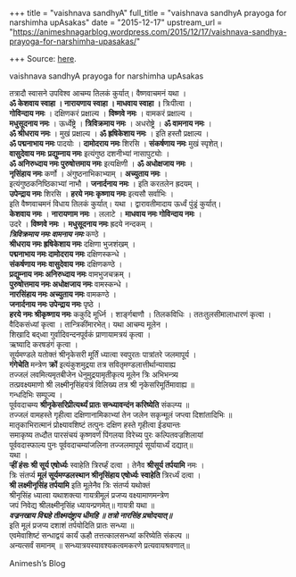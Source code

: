 +++
title = "vaishnava sandhyA"
full_title = "vaishnava sandhyA prayoga for narshimha upAsakas"
date = "2015-12-17"
upstream_url = "https://animeshnagarblog.wordpress.com/2015/12/17/vaishnava-sandhya-prayoga-for-narshimha-upasakas/"

+++
Source: [here](https://animeshnagarblog.wordpress.com/2015/12/17/vaishnava-sandhya-prayoga-for-narshimha-upasakas/).

vaishnava sandhyA prayoga for narshimha upAsakas

तत्रादौ स्वासने उपविश्व आचम्य तिलकं कुर्यात्। वैष्णवाचमनं यथा ।  
**ॐ केशवाय स्वाहा । नारायणाय स्वाहा । माधवाय स्वाहा ।** त्रिःपीत्वा ।  
**गोविन्दाय नमः** । दक्षिणकरं प्रक्षाल्य । **विष्णवे नमः** । वामकरं
प्रक्षाल्य ।  
**मधुसूदनाय नमः** । ऊर्ध्वेष्ट्रे । **त्रिविक्रमाय नमः** । अधरोष्ट्रे ।
**ॐ वामनाय नमः** ।  
**ॐ श्रीधराय नमः** । मुखं प्रक्षाल्य । **ॐ ह्रषिकेशाय नमः** । इति हस्तौ
प्रक्षाल्य ।  
**ॐ पद्मनाभाय नमः** पादयोः । **दामोदराय नमः** शिरसि । **संकर्षणाय नमः**
मुखं स्पृशेत्।  
**वासुदेवाय नमः** **प्रद्युम्नाय नमः** इत्यंगुष्ठ दशनीभ्यां नासापुट्योः
।  
**ॐ अनिरुध्दाय नमः पुरुषोत्तमाय नमः** इत्यक्षिणी । **ॐ अधोक्षजाय नमः**
।  
**नृसिंहाय नमः** कर्णो । अंगुष्ठनाभिकाभ्याम् । **अच्युताय नमः** ।  
इत्यंगुष्ठकनिष्ठिकाभ्यां नाभौ । **जनार्दनाय नमः** । इति करतलेन ह्रदयम्
।  
**उपेन्द्राय नमः** शिरसि । **हरये नमः कृष्णाय नमः** इत्यसौ सर्वाभिः ।  
इति वैष्णवाचमनं विधाय तिलकं कुर्यात्। यथा । द्वारावतीमादाय ऊर्ध्वं
पुंड्रं कुर्यात्।  
**केशवाय नमः** । **नारायणाम नमः** । ललाटे । **माधवाय नमः गोविन्दाय नमः**
।  
उदरे । **विष्णवे नमः** । **मधुसूदनाय नमः** ह्रदये नन्दकम् ।  
***त्रिविक्रमाय नमः वामनाय नमः*** कण्ठे ।  
**श्रीधराय नमः ह्रषिकेशाय नमः** दक्षिणा भुजशंखम् ।  
**पद्मनाभाय नमः दामोदराय नमः** दक्षिणस्कन्धे ।  
**संकर्षणाय नमः वासुदेवाय नमः** दक्षिणकण्ठे ।  
**प्रद्युम्नाय नमः अनिरुध्दाय नमः** वामभुजचक्रम् ।  
**पुरुषोत्तमाय नमः अधोक्षजाय नमः** वामस्कन्धे ।  
**नारसिंहाय नमः अच्युताय नमः** वामकण्ठे ।  
**जनार्दनाय नमः उपेन्द्राय नमः** पृष्ठे ।  
**हरये नमः श्रीकृष्णाय नमः** ककुदि मूर्ध्नि । शाङ्‌र्गबाणौ । तिलकविधिः
। ततःतुलसीमालाधारणं कृत्वा ।  
वैदिकसंध्यां कृत्वा । तान्त्रिकींमारभेत्। यथा आचम्य मूलेन ।  
शिखादि बद्‌ध्वा गुर्वादिवन्दनपूर्वकं प्राणायामत्रयं कृत्वा ।  
ऋष्यादि करषडंगं कृत्वा ।  
सूर्यमण्डले यतोक्तं श्रीनृकेसरी मूर्तिं ध्यात्वा स्वपुरतः पात्रांतरे
जलमापूर्य ।  
**गंगेचेति** मन्त्रेण **क्रों** इत्यंकुशमुद्रया तत्र
सवितृमण्डलात्तीर्थान्यावाह्य  
तज्जलं लवमित्यमृतबीजेन धेनुमुद्रयामृतीकृत्य मूलेन त्रिः अभिभन्त्र्य  
तत्प्रवक्ष्यमाणो श्री लक्ष्मीनृसिंहयंत्रं विलिख्य तत्र श्री
नृकेसरिमूर्तिमावाह्य ॥  
गन्धदिभिः सम्पूज्य ।  
पूर्ववदाचम्य **श्रीनृकेसरिप्रीत्यर्थ्यं प्रातः सन्ध्यावन्दंन करिष्येति**
संकल्प्य ॥  
तज्जलं वामहस्ते गृहीत्वा दक्षिणानामिकाभ्यां तेन जलेन सकृन्मूलं जप्त्वा
दिशांतादिभिः ॥  
मातृकाभिरात्मानं प्रोक्ष्यावशिष्टं तत्पुनः दक्षिण हस्ते गृहीत्वा
ईड्यान्तः  
समाकृष्य तध्दौत पारसंचयं कृष्णवर्णं पिंगलया विरेच्य पुरः
कल्पितवज्रशिलायां  
पूर्ववदास्फाल्य पुनः पूर्ववदाचम्यांजलिना तज्जलमापूर्य सूर्यायार्ध्यं
दद्यात्॥  
यथा ।  
**र्‍हीं हंसः श्री सूर्य एषोर्ध्यः** स्वाहेति त्रिरर्घ्हं दत्वा । तेनैव
**श्रीसूर्य तर्पयामि** नमः ।  
त्रिः संतर्प्य **मूलं सूर्यमण्डलस्थान श्रीनृसिंहाय एषोर्ध्यः**
**स्वाहेति** त्रिरर्ध्यं दत्वा ।  
**श्री लक्ष्मीनृसिंह तर्पयामि** इति मूलेनैव त्रिः संतर्प्य यथोक्तं  
श्रीनृसिंह ध्यात्वा यथाशक्त्या गायत्रीमूलं प्रजप्य वक्ष्यामाणमन्त्रेण  
जपं निवेद्य श्रीलक्ष्मीनृसिंह ध्यायन्प्रणमेत्॥ गायत्री यथा ॥  
***वज्रनखाय विद्महे तीक्ष्मदंष्ट्राय धीमहि ॥ तत्रो नारसिंह
प्रचोदयात्॥***  
इति मूलं प्रजप्य दशाशं तर्पयोदिति प्रातः सन्ध्या ॥  
एवमेवाशिष्टं सन्धाद्वयं कार्यं ऊहौ तत्तत्कालसन्ध्यां करिष्येति संकल्प
॥  
अन्यत्सर्वं समानम् ॥ सन्ध्यात्रयस्यावश्यकत्वमकरणे प्रत्यवायश्रवणात्॥

Animesh’s Blog

